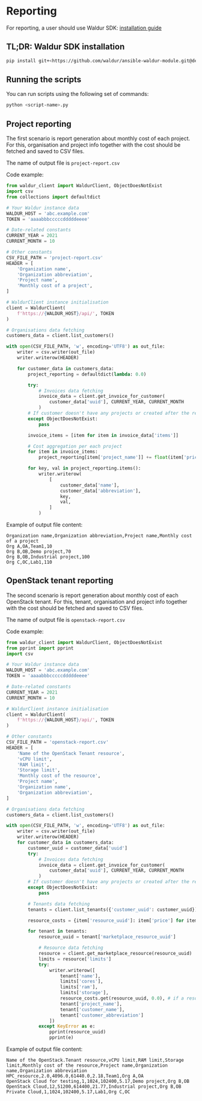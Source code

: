 # Reporting

For reporting, a user should use Waldur SDK: [installation guide](../waldur-sdk.md)

## TL;DR: Waldur SDK installation

```bash
pip install git+<https://github.com/waldur/ansible-waldur-module.git@develop>
```

## Running the scripts

You can run scripts using the following set of commands:

```bash
python <script-name>.py
```

## Project reporting

The first scenario is report generation about monthly cost of each project.
For this, organisation and project info together with the cost should be fetched and saved to CSV files.

The name of output file is `project-report.csv`

Code example:

```python
from waldur_client import WaldurClient, ObjectDoesNotExist
import csv
from collections import defaultdict

# Your Waldur instance data
WALDUR_HOST = 'abc.example.com'
TOKEN = 'aaaabbbcccccdddddeeee'

# Date-related constants
CURRENT_YEAR = 2021
CURRENT_MONTH = 10

# Other constants
CSV_FILE_PATH = 'project-report.csv'
HEADER = [
    'Organization name',
    'Organization abbreviation',
    'Project name',
    'Monthly cost of a project',
]

# WaldurClient instance initialisation
client = WaldurClient(
    f'https://{WALDUR_HOST}/api/', TOKEN
)

# Organisations data fetching
customers_data = client.list_customers()

with open(CSV_FILE_PATH, 'w', encoding='UTF8') as out_file:
    writer = csv.writer(out_file)
    writer.writerow(HEADER)

    for customer_data in customers_data:
        project_reporting = defaultdict(lambda: 0.0)

        try:
            # Invoices data fetching
            invoice_data = client.get_invoice_for_customer(
                customer_data['uuid'], CURRENT_YEAR, CURRENT_MONTH
            )
        # If customer doesn't have any projects or created after the requested month
        except ObjectDoesNotExist:
            pass

        invoice_items = [item for item in invoice_data['items']]

        # Cost aggregation per each project
        for item in invoice_items:
            project_reporting[item['project_name']] += float(item['price'])

        for key, val in project_reporting.items():
            writer.writerow(
                [
                    customer_data['name'],
                    customer_data['abbreviation'],
                    key,
                    val,
                ]
            )
```

Example of output file content:

```csv
Organization name,Organization abbreviation,Project name,Monthly cost of a project
Org A,OA,Team1,10
Org B,OB,Demo project,70
Org B,OB,Industrial project,100
Org C,OC,Lab1,110
```

## OpenStack tenant reporting

The second scenario is report generation about monthly cost of each OpenStack tenant.
For this, tenant, organisation and project info together with the cost should be fetched and saved to CSV files.

The name of output file is `openstack-report.csv`

Code example:

```python
from waldur_client import WaldurClient, ObjectDoesNotExist
from pprint import pprint
import csv

# Your Waldur instance data
WALDUR_HOST = 'abc.example.com'
TOKEN = 'aaaabbbcccccdddddeeee'

# Date-related constants
CURRENT_YEAR = 2021
CURRENT_MONTH = 10

# WaldurClient instance initialisation
client = WaldurClient(
    f'https://{WALDUR_HOST}/api/', TOKEN
)

# Other constants
CSV_FILE_PATH = 'openstack-report.csv'
HEADER = [
    'Name of the OpenStack Tenant resource',
    'vCPU limit',
    'RAM limit',
    'Storage limit',
    'Monthly cost of the resource',
    'Project name',
    'Organization name',
    'Organization abbreviation',
]

# Organisations data fetching
customers_data = client.list_customers()

with open(CSV_FILE_PATH, 'w', encoding='UTF8') as out_file:
    writer = csv.writer(out_file)
    writer.writerow(HEADER)
    for customer_data in customers_data:
        customer_uuid = customer_data['uuid']
        try:
            # Invoices data fetching
            invoice_data = client.get_invoice_for_customer(
                customer_data['uuid'], CURRENT_YEAR, CURRENT_MONTH
            )
        # If customer doesn't have any projects or created after the requested month
        except ObjectDoesNotExist:
            pass

        # Tenants data fetching
        tenants = client.list_tenants({'customer_uuid': customer_uuid})

        resource_costs = {item['resource_uuid']: item['price'] for item in invoice_data['items']}

        for tenant in tenants:
            resource_uuid = tenant['marketplace_resource_uuid']

            # Resource data fetching
            resource = client.get_marketplace_resource(resource_uuid)
            limits = resource['limits']
            try:
                writer.writerow([
                    tenant['name'],
                    limits['cores'],
                    limits['ram'],
                    limits['storage'],
                    resource_costs.get(resource_uuid, 0.0), # if a resource wasn't used during the month
                    tenant['project_name'],
                    tenant['customer_name'],
                    tenant['customer_abbreviation']
                ])
            except KeyError as e:
                pprint(resource_uuid)
                pprint(e)
```

Example of output file content:

```csv
Name of the OpenStack.Tenant resource,vCPU limit,RAM limit,Storage limit,Monthly cost of the resource,Project name,Organization name,Organization abbreviation
HPC_resource,2.0,4096.0,61440.0,2.18,Team1,Org A,OA
OpenStack Cloud for testing,1,1024,102400,5.17,Demo project,Org B,OB
OpenStack Cloud,12,51200,614400,21.77,Industrial project,Org B,OB
Private Cloud,1,1024,102400,5.17,Lab1,Org C,OC
```
